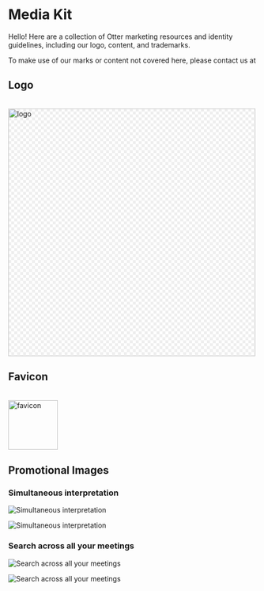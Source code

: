 # Media Kit

Hello! Here are a collection of Otter marketing resources and identity guidelines, including our logo, content, and trademarks.

To make use of our marks or content not covered here, please contact us at

## Logo

<br>
<img src="/logo.png" class="transparency-grid" alt="logo" width="500" >

## Favicon

<br>
<img src="/favicon.svg" alt="favicon" width="100">

## Promotional Images

### Simultaneous interpretation

![Simultaneous interpretation](/media-kit/1.png)

![Simultaneous interpretation](/media-kit/2.png)

### Search across all your meetings

![Search across all your meetings](/2d.png)

![Search across all your meetings](/2l.png)

<style>

.transparency-grid {
    background-color: #ffffff;
    background-image: 
        linear-gradient(45deg, #eeeeee 25%, transparent 25%, transparent 75%, #eeeeee 75%),
        linear-gradient(45deg, #eeeeee 25%, transparent 25%, transparent 75%, #eeeeee 75%);
    background-size: 12px 12px;
    background-position: 0 0, 6px 6px;
}

</style>

